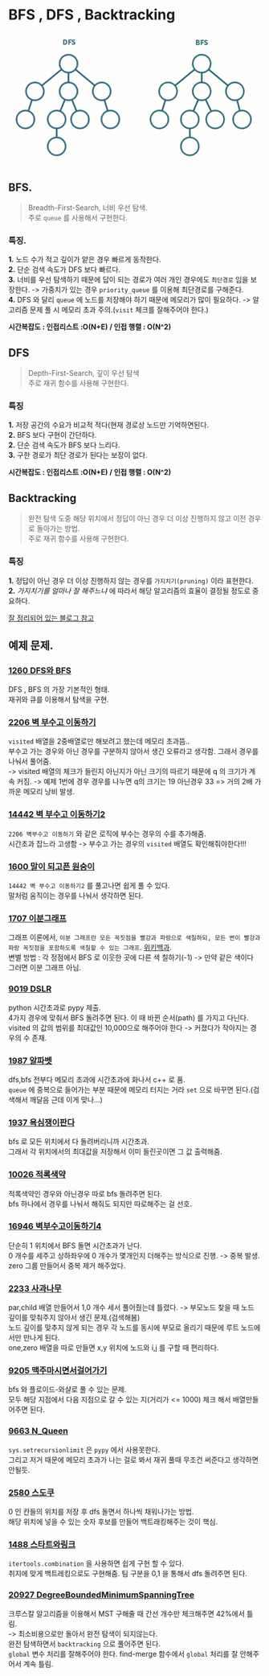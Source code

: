 # BFS , DFS , Backtracking
![bfs_dfs](./image/bfs_dfs.gif)

## BFS.
> Breadth-First-Search, 너비 우선 탐색.  
> 주로 `queue` 를 사용해서 구현한다.  
### 특징. 
**1.** 노드 수가 적고 깊이가 얕은 경우 빠르게 동작한다.  
**2.** 단순 검색 속도가 DFS 보다 빠르다.  
**3.** 너비를 우선 탐색하기 때문에 답이 되는 경로가 여러 개인 경우에도 `최단경로` 임을 보장한다. -> 가중치가 있는 경우 `priority_queue` 를 이용해 최단경로를 구해준다.  
**4.** DFS 와 달리 `queue` 에 노드를 저장해야 하기 때문에 메모리가 많이 필요하다. -> 알고리즘 문제 풀 시 메모리 초과 주의.(`visit` 체크를 잘해주어야 한다.)   

**시간복잡도  : 인접리스트 :O(N+E) / 인접 행렬 : O(N^2)**
## DFS 
> Depth-First-Search, 깊이 우선 탐색  
> 주로 재귀 함수를 사용해 구현한다.  

### 특징
**1.** 저장 공간의 수요가 비교적 적다(현재 경로상 노드만 기억하면된다.  
**2.** BFS 보다 구현이 간단하다.  
**2.** 단순 검색 속도가 BFS 보다 느리다.  
**3.** 구한 경로가 최단 경로가 된다는 보장이 없다.  

**시간복잡도  : 인접리스트 :O(N+E) / 인접 행렬 : O(N^2)**  

## Backtracking
> 완전 탐색 도중 해당 위치에서 정답이 아닌 경우 더 이상 진행하지 않고 이전 경우로 돌아가는 방법.  
> 주로 재귀 함수를 사용해 구현한다.  

### 특징
**1.** 정답이 아닌 경우 더 이상 진행하지 않는 경우를 `가지치기(pruning)` 이라 표현한다.  
**2.** *가지치기를 얼마나 잘 해주느냐* 에 따라서 해당 알고리즘의 효율이 결정될 정도로 중요하다.  

[잘 정리되어 있는 블로그 참고](https://gmlwjd9405.github.io/2018/08/15/algorithm-bfs.html)

## 예제 문제.

### [1260 DFS와 BFS](./wons/1260_DFS와BFS.py)
DFS , BFS 의 가장 기본적인 형태.  
재귀와 큐를 이용해서 탐색을 구현.  

### [2206 벽 부수고 이동하기](./wons/2206_벽부수고이동하기.py)
`visited` 배열을 2중배열로만 해보려고 했는데 메모리 초과뜸..  
부수고 가는 경우와 아닌 경우를 구분하지 않아서 생긴 오류라고 생각함. 
그래서 경우를 나눠서 풀어줌.   
-> visited 배열의 체크가 들린지 아닌지가 아닌 크기의 따르기 때문에 q 의 크기가 계속 커짐.
-> 예제 1번에 경우 경우를 나누면 q의 크기는 19 아닌경우 33 => 거의 2배 가까운 메모리 낭비 발생.  

### [14442 벽 부수고 이동하기2](./wons/14442_벽부수고이동하기2.py)
`2206 벽부수고 이동하기` 와 같은 로직에 부수는 경우의 수를 추가해줌.  
시간초과 잡느라 고생함 -> 부수고 가는 경우의 `visited` 배열도 확인해줘야한다!!!  

### [1600 말이 되고픈 원숭이](./wons/1600_말이되고픈원숭이.py)
`14442 벽 부수고 이동하기2` 를 풀고나면 쉽게 풀 수 있다.  
말처럼 움직이는 경우를 나눠서 생각하면 된다.  

### [1707 이분그래프](./wons/1707_이분그래프.py)
그래프 이론에서, `이분 그래프란 모든 꼭짓점을 빨강과 파랑으로 색칠하되, 모든 변이 빨강과 파랑 꼭짓점을 포함하도록 색칠할 수 있는 그래프`. [위키백과](https://ko.wikipedia.org/wiki/%EC%9D%B4%EB%B6%84_%EA%B7%B8%EB%9E%98%ED%94%84).  
변별 방법 : 각 정점에서 BFS 로 이웃한 곳에 다른 색 칠하기(-1) -> 만약 같은 색이다 그러면 이분 그래프 아님.  

### [9019 DSLR](./wons/9019_DSLR.py)
python 시간초과로 pypy 제출.  
4가지 경우에 맞춰서 BFS 돌려주면 된다. 이 때 바뀐 순서(path) 를 가지고 다닌다.  
visited 의 값의 범위를 최대값인 10,000으로 해주어야 한다 -> 커졌다가 작아지는 경우의 수 존재.  

### [1987 알파벳](./wons/1987_알파벳.py)
dfs,bfs 전부다 메모리 초과에 시간초과에 화나서 c++ 로 품.  
`queue` 에 중복으로 들어가는 부분 때문에 메모리 터지는 거라 `set` 으로 바꾸면 된다.(검색해서 깨달음 근데 이게 맞나...) 

### [1937 욕심쟁이판다](./wons/1937_욕심쟁이판다.py)
bfs 로 모든 위치에서 다 돌려버리니까 시간초과.  
그래서 각 위치에서의 최대값을 저장해서 이미 들린곳이면 그 값 출력해줌.  

### [10026 적록색약](./wons/10026_적록색약.py)
적록색약인 경우와 아닌경우 따로 bfs 돌려주면 된다.  
bfs 하나에서 경우를 나눠서 해줘도 되지만 따로해주는 걸 선호.  

### [16946 벽부수고이동하기4](./wons/16946_벽부수고이동하기4.py) 
단순히 1 위치에서 BFS 돌면 시간초과가 난다.  
0 개수를 세주고 상하좌우에 0 개수가 몇개인지 더해주는 방식으로 진행. -> 중복 발생.  
zero 그룹 만들어서 중복 제거 해주었다.  

### [2233 사과나무](./wons/2233_사과나무.py)
par,child 배열 만들어서 1,0 개수 세서 풀어줬는데 틀렸다. -> 부모노드 찾을 때 노드 깊이를 맞춰주지 않아서 생긴 문제.(검색해봄)  
노드 깊이를 맞추지 않게 되는 경우 각 노드를 동시에 부모로 올리기 때문에 루트 노드에서만 만나게 된다.  
one,zero 배열을 따로 만들면 x,y 위치에 노드와 i,j 를 구할 때 편리하다.  

### [9205 맥주마시면서걸어가기](./wons/9205_맥주마시면서걸어가기_bfs.py)
bfs 와 플로이드-와샬로 풀 수 있는 문제.  
모두 해당 지점에서 다음 지점으로 갈 수 있는 지(거리가 <= 1000) 체크 해서 배열만들어주면 된다.  

### [9663 N_Queen](./wons/9663_N_Queen.py)
`sys.setrecursionlimit` 은 `pypy` 에서 사용못한다.  
그리고 저거 때문에 메모리 초과가 나는 걸로 봐서 재귀 풀때 무조건 써준다고 생각하면 안될듯.  

### [2580 스도쿠](./wons/2580_스도쿠.py)
0 인 칸들의 위치를 저장 후 dfs 돌면서 하나씩 채워나가는 방법.  
해당 위치에 넣을 수 있는 숫자 후보를 만들어 백트래킹해주는 것이 핵심. 

### [1488 스타트와링크](./wons/1488_스타트와링크_dfs.py)
`itertools.combination` 을 사용하면 쉽게 구현 할 수 있다.  
취지에 맞게 백트레킹으로도 구현해줌. 팀 구분을 0,1 을 통해서 dfs 돌려주면 된다.  

### [20927 DegreeBoundedMinimumSpanningTree](./wons/20927_DegreeBoundedMinimumSpanningTree.py)
크루스칼 알고리즘을 이용해서 MST 구해줄 때 간선 개수만 체크해주면 42%에서 틀림.  
-> 최소비용으로만 돌아서 완전 탐색이 되지않는다.  
완전 탐색하면서 `backtracking` 으로 풀어주면 된다.  
`global` 변수 처리를 잘해주어야 한다. find-merge 함수에서 `global` 처리를 잘 안해주어서 계속 틀림.  
 


 

